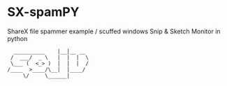 # SX-spamPY
ShareX file spammer example / scuffed windows Snip &amp; Sketch Monitor in python


```                 __       
  __________    |__|__ __ 
 /  ___/  _ \   |  |  |  \
 \___ (  <_> )  |  |  |  /
/____  >____/\__|  |____/ 
     \/     \______|      

